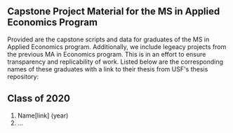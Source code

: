 ## Capstone Project Material for the MS in Applied Economics Program

Provided are the capstone scripts and data for graduates of the MS in Applied Economics program. Additionally, we include legeacy projects from the previous MA in Economics program. This is in an effort to ensure transparency and replicability of work. 
Listed below are the corresponding names of these graduates with a link to their thesis from USF's thesis repository:

## Class of 2020
1. Name[link] (year)
2. ...
